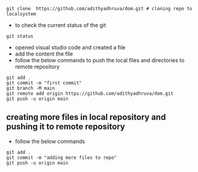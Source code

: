 ```
git clone  https://github.com/adithyadhruva/dom.git # cloning repo to localsystem

```
- to check the current status of the git
```
git status 
```

- opened visual studio code and created a file
- add the content the file
-  follow the below commands to push the local files and directories  to  remote repository
``` 
git add .
git commit -m "first commit"
git branch -M main
git remote add origin https://github.com/adithyadhruva/dom.git
git push -u origin main
```

## creating more files in local repository and pushing it to remote repository
- follow the below commands
``` 
git add .
git commit -m "adding more files to repo"
git push -u origin main
```
